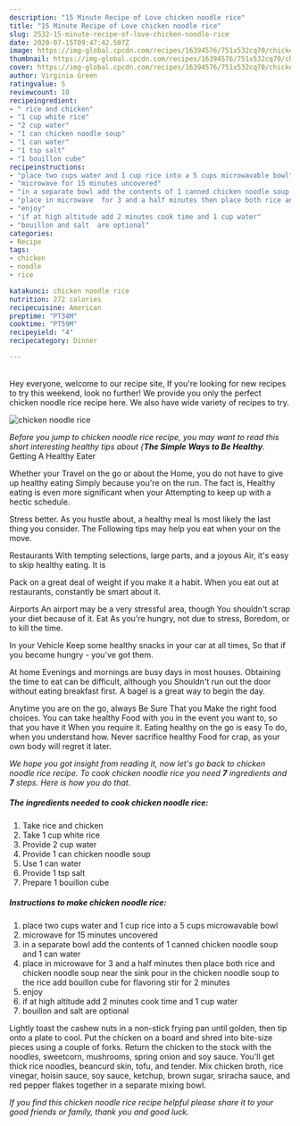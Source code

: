 ```yaml
---
description: "15 Minute Recipe of Love chicken noodle rice"
title: "15 Minute Recipe of Love chicken noodle rice"
slug: 2532-15-minute-recipe-of-love-chicken-noodle-rice
date: 2020-07-15T09:47:42.507Z
image: https://img-global.cpcdn.com/recipes/16394576/751x532cq70/chicken-noodle-rice-recipe-main-photo.jpg
thumbnail: https://img-global.cpcdn.com/recipes/16394576/751x532cq70/chicken-noodle-rice-recipe-main-photo.jpg
cover: https://img-global.cpcdn.com/recipes/16394576/751x532cq70/chicken-noodle-rice-recipe-main-photo.jpg
author: Virginia Green
ratingvalue: 5
reviewcount: 10
recipeingredient:
- " rice and chicken"
- "1 cup white rice"
- "2 cup water"
- "1 can chicken noodle soup"
- "1 can water"
- "1 tsp salt"
- "1 bouillon cube"
recipeinstructions:
- "place two cups water and 1 cup rice into a 5 cups microwavable bowl"
- "microwave for 15 minutes uncovered"
- "in a separate bowl add the contents of 1 canned chicken noodle soup and 1 can water"
- "place in microwave  for 3 and a half minutes then place both rice and chicken noodle soup near the sink pour in the chicken noodle soup to the rice add bouillon cube for flavoring stir for 2 minutes"
- "enjoy"
- "if at high altitude add 2 minutes cook time and 1 cup water"
- "bouillon and salt  are optional"
categories:
- Recipe
tags:
- chicken
- noodle
- rice

katakunci: chicken noodle rice 
nutrition: 272 calories
recipecuisine: American
preptime: "PT34M"
cooktime: "PT59M"
recipeyield: "4"
recipecategory: Dinner

---
```

<br>
Hey everyone, welcome to our recipe site, If you're looking for new recipes to try this weekend, look no further! We provide you only the perfect chicken noodle rice recipe here. We also have wide variety of recipes to try.
<br>


![chicken noodle rice](https://img-global.cpcdn.com/recipes/16394576/751x532cq70/chicken-noodle-rice-recipe-main-photo.jpg)

<i>Before you jump to chicken noodle rice recipe, you may want to read this short interesting healthy tips about {<strong>The Simple Ways to Be Healthy</strong>.</i>
Getting A Healthy Eater

Whether your Travel on the go or about the
Home, you do not have to give up healthy eating
Simply because you're on the run. The fact is,
Healthy eating is even more significant when your
Attempting to keep up with a hectic schedule.


Stress better. As you hustle about, a healthy meal
Is most likely the last thing you consider. The
Following tips may help you eat when your on the move.

Restaurants
With tempting selections, large parts, and a joyous 
Air, it's easy to skip healthy eating. It is 

Pack on a great deal of weight if you make it a habit.
When you eat out at restaurants, constantly be smart
about it.

Airports
An airport may be a very stressful area, though 
You shouldn't scrap your diet because of it. Eat
As you're hungry, not due to stress,
Boredom, or to kill the time.

In your Vehicle 
Keep some healthy snacks in your car at all times,
So that if you become hungry - you've got them.

At home
Evenings and mornings are busy days in most houses.
Obtaining the time to eat can be difficult, although you
Shouldn't run out the door without eating breakfast
first. 
A bagel is a great way to begin the day.

Anytime you are on the go, always Be Sure That you
Make the right food choices. You can take healthy
Food with you in the event you want to, so that you have it
When you require it. Eating healthy on the go is easy
To do, when you understand how. Never sacrifice healthy
Food for crap, as your own body will regret it later.


<i>We hope you got insight from reading it, now let's go back to chicken noodle rice recipe. To cook chicken noodle rice you need <strong>7</strong> ingredients and <strong>7</strong> steps. Here is how you do that.
</i>

##### The ingredients needed to cook chicken noodle rice:

1. Take  rice and chicken
1. Take 1 cup white rice
1. Provide 2 cup water
1. Provide 1 can chicken noodle soup
1. Use 1 can water
1. Provide 1 tsp salt
1. Prepare 1 bouillon cube


##### Instructions to make chicken noodle rice:

1. place two cups water and 1 cup rice into a 5 cups microwavable bowl
1. microwave for 15 minutes uncovered
1. in a separate bowl add the contents of 1 canned chicken noodle soup and 1 can water
1. place in microwave  for 3 and a half minutes then place both rice and chicken noodle soup near the sink pour in the chicken noodle soup to the rice add bouillon cube for flavoring stir for 2 minutes
1. enjoy
1. if at high altitude add 2 minutes cook time and 1 cup water
1. bouillon and salt  are optional


Lightly toast the cashew nuts in a non-stick frying pan until golden, then tip onto a plate to cool. Put the chicken on a board and shred into bite-size pieces using a couple of forks. Return the chicken to the stock with the noodles, sweetcorn, mushrooms, spring onion and soy sauce. You&#39;ll get thick rice noodles, beancurd skin, tofu, and tender. Mix chicken broth, rice vinegar, hoisin sauce, soy sauce, ketchup, brown sugar, sriracha sauce, and red pepper flakes together in a separate mixing bowl. 

<i>If you find this chicken noodle rice recipe helpful please share it to your good friends or family, thank you and good luck.</i>

